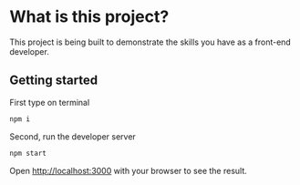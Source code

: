 # What is this project?

This project is being built to demonstrate the skills you have as a front-end developer.

## Getting started

First type on terminal 

```bash
npm i
```

Second, run the developer server

```bash
npm start
```

Open [http://localhost:3000](http://localhost:3000) with your browser to see the result.
